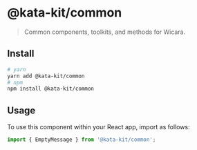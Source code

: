 # @kata-kit/common

> Common components, toolkits, and methods for Wicara.

## Install

```sh
# yarn
yarn add @kata-kit/common
# npm
npm install @kata-kit/common
```

## Usage

To use this component within your React app, import as follows:

```jsx
import { EmptyMessage } from '@kata-kit/common';
```
